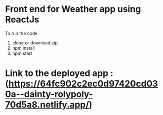 # Front end for Weather app using ReactJs

To run the code
1) clone or download zip
2) npm install
3) npm start

# Link to the deployed app : (https://64fc902c2ec0d97420cd030a--dainty-rolypoly-70d5a8.netlify.app/)

